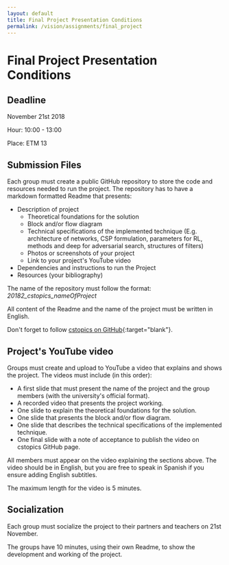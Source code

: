 ```yaml
---
layout: default
title: Final Project Presentation Conditions
permalink: /vision/assignments/final_project
---
```


# Final Project Presentation Conditions

## Deadline
November 21st 2018

Hour: 10:00 - 13:00

Place: ETM 13


## Submission Files
Each group must create a public GitHub repository to store the code and resources needed to run the project. The repository has to have a markdown formatted Readme that presents:
- Description of project
  - Theoretical foundations for the solution
  - Block and/or flow diagram
  - Technical specifications of the implemented technique (E.g. architecture of networks, CSP formulation, parameters for RL, methods and deep for adversarial search, structures of filters)
  - Photos or screenshots of your project
  - Link to your project's YouTube video
- Dependencies and instructions to run the Project
- Resources (your bibliography)

The name of the repository must follow the format: *20182_cstopics_nameOfProject*

All content of the Readme and the name of the project must be written in English.

Don't forget to follow [cstopics on GitHub](https://github.com/cstopics){:target="blank"}.

## Project's YouTube video
Groups must create and upload to YouTube a video that explains and shows the project. The videos must include (in this order):

- A first slide that must present the name of the project and the group members (with the university's official format).
- A recorded video that presents the project working.
- One slide to explain the theoretical foundations for the solution.
- One slide that presents the block and/or flow diagram.
- One slide that describes the technical specifications of the implemented technique.
- One final slide with a note of acceptance to publish the video on cstopics GitHub page.

All members must appear on the video explaining the sections above. The video should be in English, but you are free to speak in Spanish if you ensure adding English subtitles.

The maximum length for the video is 5 minutes.

## Socialization
Each group must socialize the project to their partners and teachers on 21st November.

The groups have 10 minutes, using their own Readme, to show the development and working of the project.
